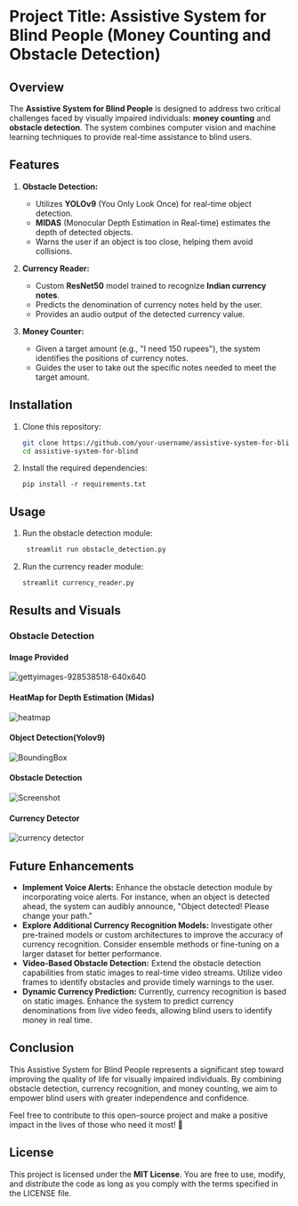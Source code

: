 # Project Title: Assistive System for Blind People (Money Counting and Obstacle Detection)

## Overview
The **Assistive System for Blind People** is designed to address two critical challenges faced by visually impaired individuals: **money counting** and **obstacle detection**. The system combines computer vision and machine learning techniques to provide real-time assistance to blind users.

## Features
1. **Obstacle Detection:**
   - Utilizes **YOLOv9** (You Only Look Once) for real-time object detection.
   - **MIDAS** (Monocular Depth Estimation in Real-time) estimates the depth of detected objects.
   - Warns the user if an object is too close, helping them avoid collisions.

2. **Currency Reader:**
   - Custom **ResNet50** model trained to recognize **Indian currency notes**.
   - Predicts the denomination of currency notes held by the user.
   - Provides an audio output of the detected currency value.

3. **Money Counter:**
   - Given a target amount (e.g., "I need 150 rupees"), the system identifies the positions of currency notes.
   - Guides the user to take out the specific notes needed to meet the target amount.

## Installation
1. Clone this repository:
   ```bash
   git clone https://github.com/your-username/assistive-system-for-blind.git
   cd assistive-system-for-blind
   ```
2. Install the required dependencies:
   ```
   pip install -r requirements.txt
   ```
## Usage
1. Run the obstacle detection module:
   ```bash
    streamlit run obstacle_detection.py
   ```
2. Run the currency reader module:
   ```bash
   streamlit currency_reader.py
   ```

## Results and Visuals


### Obstacle Detection
#### Image Provided
![gettyimages-928538518-640x640](https://github.com/Mochoye/assistive-system-for-blind/assets/95351969/6e1a7fa5-2443-458b-a8a0-674f5c471330)
#### HeatMap for Depth Estimation (Midas)
![heatmap](https://github.com/Mochoye/assistive-system-for-blind/assets/95351969/6cfcc9cc-44dd-4ba2-b783-4832a9dd9bd2)
#### Object Detection(Yolov9)
![BoundingBox](https://github.com/Mochoye/assistive-system-for-blind/assets/95351969/533061d6-3bb2-4383-b8a9-41321a8d556e)
#### Obstacle Detection
![Screenshot](https://github.com/Mochoye/assistive-system-for-blind/assets/95351969/9d212527-c879-43c1-8cf3-1ad924af55da)

#### Currency Detector
![currency detector](https://github.com/Mochoye/assistive-system-for-blind/assets/95351969/19a54c0b-7bd0-4a1b-98b7-79f096b73af1)

## Future Enhancements
- **Implement Voice Alerts:** Enhance the obstacle detection module by incorporating voice alerts. For instance, when an object is detected ahead, the system can audibly announce, "Object detected! Please change your path."
- **Explore Additional Currency Recognition Models:** Investigate other pre-trained models or custom architectures to improve the accuracy of currency recognition. Consider ensemble methods or fine-tuning on a larger dataset for better performance.
- **Video-Based Obstacle Detection:** Extend the obstacle detection capabilities from static images to real-time video streams. Utilize video frames to identify obstacles and provide timely warnings to the user.
- **Dynamic Currency Prediction:** Currently, currency recognition is based on static images. Enhance the system to predict currency denominations from live video feeds, allowing blind users to identify money in real time.





## Conclusion

This Assistive System for Blind People represents a significant step toward improving the quality of life for visually impaired individuals. By combining obstacle detection, currency recognition, and money counting, we aim to empower blind users with greater independence and confidence.

Feel free to contribute to this open-source project and make a positive impact in the lives of those who need it most! 🌟


## License
This project is licensed under the **MIT License**. You are free to use, modify, and distribute the code as long as you comply with the terms specified in the LICENSE file.

##





